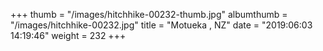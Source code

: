 +++
thumb = "/images/hitchhike-00232-thumb.jpg"
albumthumb = "/images/hitchhike-00232.jpg"
title = "Motueka , NZ"
date = "2019:06:03 14:19:46"
weight = 232
+++
